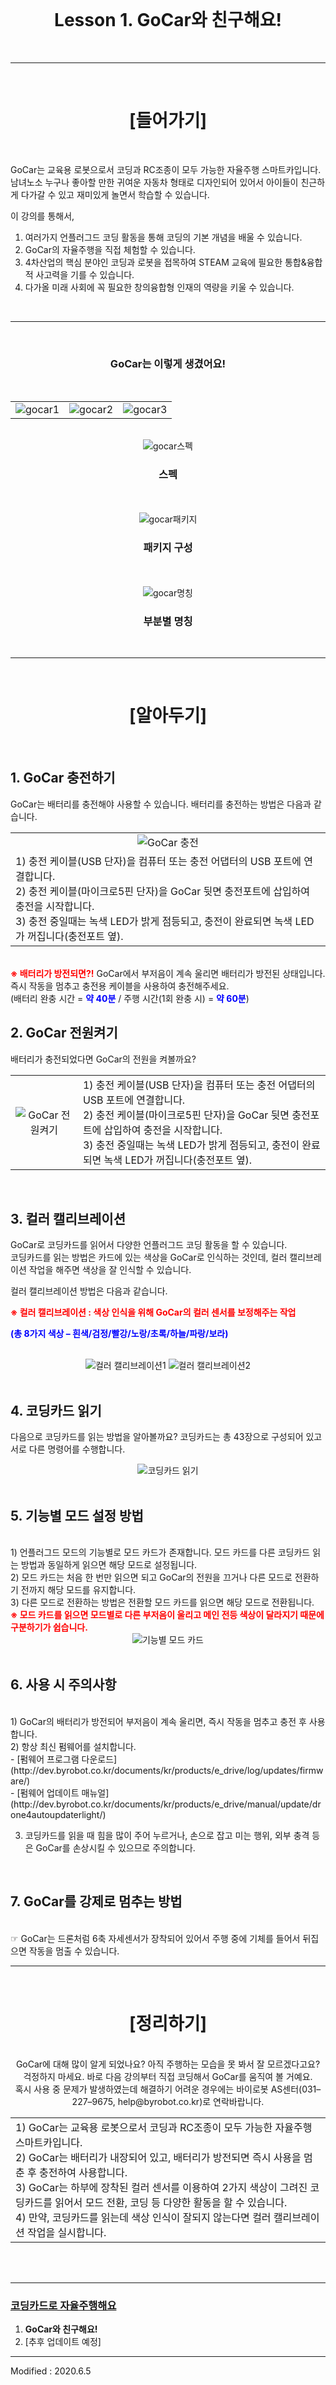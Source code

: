 <br>

<div align="center">
    <h1>Lesson 1. GoCar와 친구해요!</h1>
</div>

<br>

---

<br>


<div align="center">
    <h1>[들어가기]</h1>
</div>

<br>

GoCar는 교육용 로봇으로서 코딩과 RC조종이 모두 가능한 자율주행 스마트카입니다.<br>
남녀노소 누구나 좋아할 만한 귀여운 자동차 형태로 디자인되어 있어서 아이들이 친근하게 다가갈 수 있고 재미있게 놀면서 학습할 수 있습니다.

이 강의를 통해서,
1. 여러가지 언플러그드 코딩 활동을 통해 코딩의 기본 개념을 배울 수 있습니다.
2. GoCar의 자율주행을 직접 체험할 수 있습니다.
3. 4차산업의 핵심 분야인 코딩과 로봇을 접목하여 STEAM 교육에 필요한 통합&융합적 사고력을 기를 수 있습니다. 
4. 다가올 미래 사회에 꼭 필요한 창의융합형 인재의 역량을 키울 수 있습니다.

<br>

---

<br>
<div align="center">
    <h3>GoCar는 이렇게 생겼어요!</h3>
</div>

<br>
<div align="center">
        <table>
        <tr>
            <td>
                <div align="center">
                    <img src="images/image1.png" alt="gocar1"><br>
                </div>
            </td>
            <td>
                <div align="center">
                    <img src="images/image2.png" alt="gocar2"><br>
                </div>
            </td>
            <td>
                <div align="center">
                    <img src="images/image3.png" alt="gocar3"><br>
                </div>
            </td>
        </tr>
    </table>
</div>
<br>
<div align="center">
    <img src="images/image4.png" alt="gocar스펙"><br><h3>스펙</h3>
    <br><br>
    <img src="images/image5.png" alt="gocar패키지"><br><h3>패키지 구성</h3>
    <br><br>
    <img src="images/image6.png" alt="gocar명칭"><br><h3>부분별 명칭</h3>
</div>
<br>

---

<br>


<div align="center">
    <h1>[알아두기]</h1>
</div>

<br>

<h2>1. GoCar 충전하기</h2>

GoCar는 배터리를 충전해야 사용할 수 있습니다. 배터리를 충전하는 방법은 다음과 같습니다.
<br>

<div align="center">
        <table>
        <tr>
            <td>
                <div align="center">
                    <img src="images/image7.png" alt="GoCar 충전" >
                </div>
            </td>
        </tr>
        <tr>
            <td>
                <div align="left">
                1) 충전 케이블(USB 단자)을 컴퓨터 또는 충전 어댑터의 USB 포트에 연결합니다.<br>
                2) 충전 케이블(마이크로5핀 단자)을 GoCar 뒷면 충전포트에 삽입하여 충전을 시작합니다.<br>
                3) 충전 중일때는 녹색 LED가 밝게 점등되고, 충전이 완료되면 녹색 LED가 꺼집니다(충전포트 옆).
                </div>
            </td>
        </tr>
    </table>
</div>
<br>
<font color="red"><b>※	배터리가 방전되면?!</b></font>
GoCar에서 부저음이 계속 울리면 배터리가 방전된 상태입니다. 즉시 작동을 멈추고 충전용 케이블을 사용하여 충전해주세요.<br>
(배터리 완충 시간 = <font color="blue"><b>약 40분</b></font> / 주행 시간(1회 완충 시) = <font color="blue"><b>약 60분</b></font>)

<br>

<h2>2. GoCar 전원켜기</h2>

배터리가 충전되었다면 GoCar의 전원을 켜볼까요?

<div align="center">
        <table>
        <tr>
            <td>
                <div align="center">
                    <img src="images/image8.png" alt="GoCar 전원켜기" >
                </div>
            </td>
            <td>
                <div align="left">
                1) 충전 케이블(USB 단자)을 컴퓨터 또는 충전 어댑터의 USB 포트에 연결합니다.<br>
                2) 충전 케이블(마이크로5핀 단자)을 GoCar 뒷면 충전포트에 삽입하여 충전을 시작합니다.<br>
                3) 충전 중일때는 녹색 LED가 밝게 점등되고, 충전이 완료되면 녹색 LED가 꺼집니다(충전포트 옆).
                </div>
            </td>
        </tr>
    </table>
</div>
<br>

<h2>3. 컬러 캘리브레이션</h2>

GoCar로 코딩카드를 읽어서 다양한 언플러그드 코딩 활동을 할 수 있습니다. <Br>
코딩카드를 읽는 방법은 카드에 있는 색상을 GoCar로 인식하는 것인데, 컬러 캘리브레이션 작업을 해주면 색상을 잘 인식할 수 있습니다. <br>

컬러 캘리브레이션 방법은 다음과 같습니다.

<font color="red"><b>※ 컬러 캘리브레이션 : 색상 인식을 위해 GoCar의 컬러 센서를 보정해주는 작업 </b></font>

<font color="blue"><b>(총 8가지 색상 – 흰색/검정/빨강/노랑/초록/하늘/파랑/보라)</b></font>

<br>
<div align="center">
    <img src="images/image9.png" alt="컬러 캘리브레이션1">
    <img src="images/image10.png" alt="컬러 캘리브레이션2">
</div>

<br>

<h2>4. 코딩카드 읽기</h2>

다음으로 코딩카드를 읽는 방법을 알아볼까요? 코딩카드는 총 43장으로 구성되어 있고 서로 다른 명령어를 수행합니다.
<br>
<div align="center">
    <img src="images/image11.png" alt="코딩카드 읽기">
</div>
<br>

<h2>5. 기능별 모드 설정 방법</h2>
<br>
1) 언플러그드 모드의 기능별로 모드 카드가 존재합니다. 모드 카드를 다른 코딩카드 읽는 방법과 동일하게 읽으면 해당 모드로 설정됩니다.<br>
2) 모드 카드는 처음 한 번만 읽으면 되고 GoCar의 전원을 끄거나 다른 모드로 전환하기 전까지 해당 모드를 유지합니다.<br>
3) 다른 모드로 전환하는 방법은 전환할 모드 카드를 읽으면 해당 모드로 전환됩니다.
<br>
<font color="red"><b>※ 모드 카드를 읽으면 모드별로 다른 부저음이 울리고 메인 전등 색상이 달라지기 때문에 구분하기가 쉽습니다.</b></font><br>

<div align="center">
    <img src="images/image12.png" alt="기능별 모드 카드">
</div>
<br>

<h2>6. 사용 시 주의사항</h2>
<br>
1)	GoCar의 배터리가 방전되어 부저음이 계속 울리면, 즉시 작동을 멈추고 충전 후 사용합니다.<br>
2)	항상 최신 펌웨어를 설치합니다.<br>
- [펌웨어 프로그램 다운로드](http://dev.byrobot.co.kr/documents/kr/products/e_drive/log/updates/firmware/)
<br>
- [펌웨어 업데이트 매뉴얼](http://dev.byrobot.co.kr/documents/kr/products/e_drive/manual/update/drone4autoupdaterlight/)
<br>

3)	코딩카드를 읽을 때 힘을 많이 주어 누르거나, 손으로 잡고 미는 행위, 외부 충격 등은 GoCar를 손상시킬 수 있으므로 주의합니다.

<br>
<h2>7. GoCar를 강제로 멈추는 방법</h2>

<br>
☞	GoCar는 드론처럼 6축 자세센서가 장착되어 있어서 주행 중에 기체를 들어서 뒤집으면 작동을 멈출 수 있습니다.

<br>


---

<br>


<div align="center">
    <h1>[정리하기]</h1>
</div>

<br>

<div align="center">
GoCar에 대해 많이 알게 되었나요? 아직 주행하는 모습을 못 봐서 잘 모르겠다고요?<br>
걱정하지 마세요. 바로 다음 강의부터 직접 코딩해서 GoCar를 움직여 볼 거예요.<br>
혹시 사용 중 문제가 발생하였는데 해결하기 어려운 경우에는 바이로봇 AS센터(031–227–9675, help@byrobot.co.kr)로 연락바랍니다.
</div>

<div align="center">
        <table>
        <tr>
            <td>
                <div align="left">
                    1) GoCar는 교육용 로봇으로서 코딩과 RC조종이 모두 가능한 자율주행 스마트카입니다.<br>
                    2) GoCar는 배터리가 내장되어 있고, 배터리가 방전되면 즉시 사용을 멈춘 후 충전하여 사용합니다.<br>
                    3) GoCar는 하부에 장착된 컬러 센서를 이용하여 2가지 색상이 그려진 코딩카드를 읽어서 모드 전환, 코딩 등 다양한 활동을 할 수 있습니다. <br>
                    4) 만약, 코딩카드를 읽는데 색상 인식이 잘되지 않는다면 컬러 캘리브레이션 작업을 실시합니다.<br>
                </div>
            </td>
        </tr>
    </table>
</div>

<br>



<br>

---

### [코딩카드로 자율주행해요](../)

 1. **GoCar와 친구해요!**
 2. [추후 업데이트 예정]

---

Modified : 2020.6.5